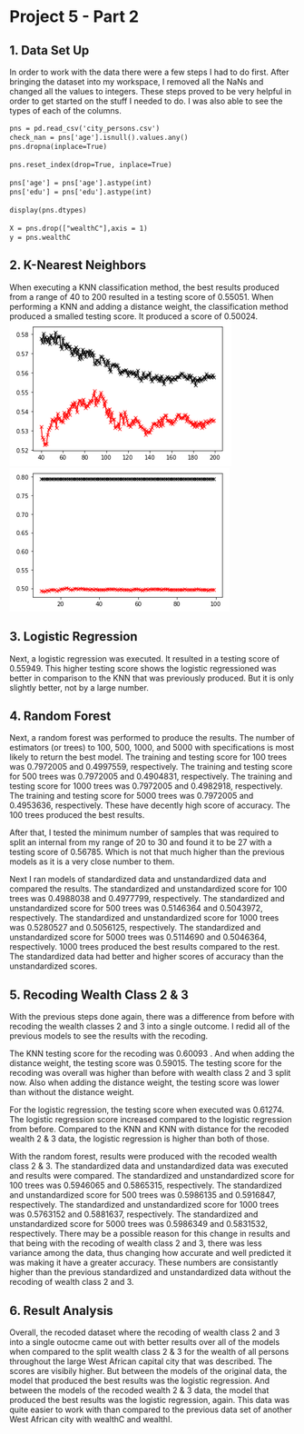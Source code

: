 # Project 5 - Part 2

## 1. Data Set Up
In order to work with the data there were a few steps I had to do first. After bringing the dataset into my workspace, I removed all the NaNs and changed all the values to integers. These steps proved to be very helpful in order to get started on the stuff I needed to do. I was also able to see the types of each of the columns.
```
pns = pd.read_csv('city_persons.csv')
check_nan = pns['age'].isnull().values.any()
pns.dropna(inplace=True)

pns.reset_index(drop=True, inplace=True)

pns['age'] = pns['age'].astype(int)
pns['edu'] = pns['edu'].astype(int)

display(pns.dtypes)

X = pns.drop(["wealthC"],axis = 1)
y = pns.wealthC
```

## 2. K-Nearest Neighbors
When executing a KNN classification method, the best results produced from a range of 40 to 200 resulted in a testing score of 0.55051. When performing a KNN and adding a distance weight, the classification method produced a smalled testing score. It produced a score of 0.50024. 
![](KNNnoD.PNG) ![](KNNwD.PNG)

## 3. Logistic Regression
Next, a logistic regression was executed. It resulted in a testing score of 0.55949. This higher testing score shows the logistic regressioned was better in comparison to the KNN that was previously produced. But it is only slightly better, not by a large number. 

## 4. Random Forest
Next, a random forest was performed to produce the results. The number of estimators (or trees) to 100, 500, 1000, and 5000 with specifications is most likely to return the best model. The training and testing score for 100 trees was 0.7972005 and 0.4997559, respectively. The training and testing score for 500 trees was 0.7972005 and 0.4904831, respectively. The training and testing score for 1000 trees was 0.7972005 and 0.4982918, respectively. The training and testing score for 5000 trees was 0.7972005 and 0.4953636, respectively. These have decently high score of accuracy. The 100 trees produced the best results. 

After that, I tested the minimum number of samples that was required to split an internal from my range of 20 to 30 and found it to be 27 with a testing score of 0.56785. Which is not that much higher than the previous models as it is a very close number to them. 

Next I ran models of standardized data and unstandardized data and compared the results. The standardized and unstandardized score for 100 trees was 0.4988038 and 0.4977799, respectively. The standardized and unstandardized score for 500 trees was 0.5146364 and 0.5043972, respectively. The standardized and unstandardized score for 1000 trees was 0.5280527 and 0.5056125, respectively. The standardized and unstandardized score for 5000 trees was 0.5114690 and 0.5046364, respectively. 1000 trees produced the best results compared to the rest. The standardized data had better and higher scores of accuracy than the unstandardized scores. 

## 5. Recoding Wealth Class 2 & 3
With the previous steps done again, there was a difference from before with recoding the wealth classes 2 and 3 into a single outcome. I redid all of the previous models to see the results with the recoding. 

The KNN testing score for the recoding was 0.60093 . And when adding the distance weight, the testing score was 0.59015. The testing score for the recoding was overall was higher than before with wealth class 2 and 3 split now. Also when adding the distance weight, the testing score was lower than without the distance weight. 

For the logistic regression, the testing score when executed was 0.61274. The logistic regression score increased compared to the logistic regression from before. Compared to the KNN and KNN with distance for the recoded wealth 2 & 3 data, the logistic regression is higher than both of those. 

With the random forest, results were produced with the recoded wealth class 2 & 3. The standardized data and unstandardized data was executed and results were compared. The standardized and unstandardized score for 100 trees was 0.5946065 and 0.5865315, respectively. The standardized and unstandardized score for 500 trees was 0.5986135 and 0.5916847, respectively. The standardized and unstandardized score for 1000 trees was 0.5763152 and 0.5881637, respectively. The standardized and unstandardized score for 5000 trees was 0.5986349 and 0.5831532, respectively. There may be a possible reason for this change in results and that being with the recoding of wealth class 2 and 3, there was less variance among the data, thus changing how accurate and well predicted it was making it have a greater accuracy. These numbers are consistantly higher than the previous standardized and unstandardized data without the recoding of wealth class 2 and 3. 

## 6. Result Analysis
Overall, the recoded dataset where the recoding of wealth class 2 and 3 into a single outocme came out with better results over all of the models when compared to the split wealth class 2 & 3 for the wealth of all persons throughout the large West African capital city that was described. The scores are visibily higher. But between the models of the original data, the model that produced the best results was the logistic regression. And between the models of the recoded wealth 2 & 3 data, the model that produced the best results was the logistic regression, again. This data was quite easier to work with than compared to the previous data set of another West African city with wealthC and wealthI. 
